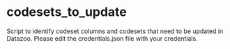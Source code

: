# codesets_to_update
Script to identify codeset columns and codesets that need to be updated in Datazoo. Please edit the credentials.json file with your credentials.

